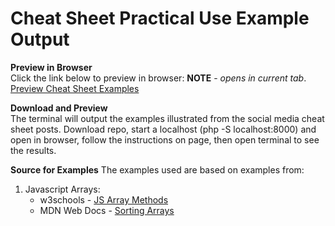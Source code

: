 # Cheat Sheet Practical Use Example Output

**Preview in Browser**<br> 
Click the link below to preview in browser: **NOTE** \- *opens in current tab*. <br>
[Preview Cheat Sheet Examples](https://nobedee.github.io/htmlpreview.github.com/?https://github.com/isocialPractice/cheatsheets/blob/main/index.html)

**Download and Preview**<br>
The terminal will output the examples illustrated from the social media cheat sheet posts.
Download repo, start a localhost (php -S localhost:8000) and open in browser, follow the instructions on page, then open terminal to see the results.

**Source for Examples**
The examples used are based on examples from:
1. Javascript Arrays:
     - w3schools - [JS Array Methods](https://www.w3schools.com/js/js_array_methods.asp)
     - MDN Web Docs - [Sorting Arrays](https://developer.mozilla.org/en-US/docs/Web/JavaScript/Reference/Global_Objects/Array/sort)
     